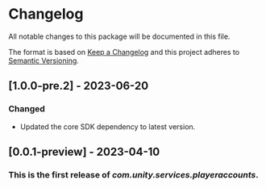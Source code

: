 # Changelog
All notable changes to this package will be documented in this file.

The format is based on [Keep a Changelog](http://keepachangelog.com/en/1.0.0/)
and this project adheres to [Semantic Versioning](http://semver.org/spec/v2.0.0.html).

## [1.0.0-pre.2] - 2023-06-20

### Changed
- Updated the core SDK dependency to latest version.

## [0.0.1-preview] - 2023-04-10

### This is the first release of *com.unity.services.playeraccounts*.

